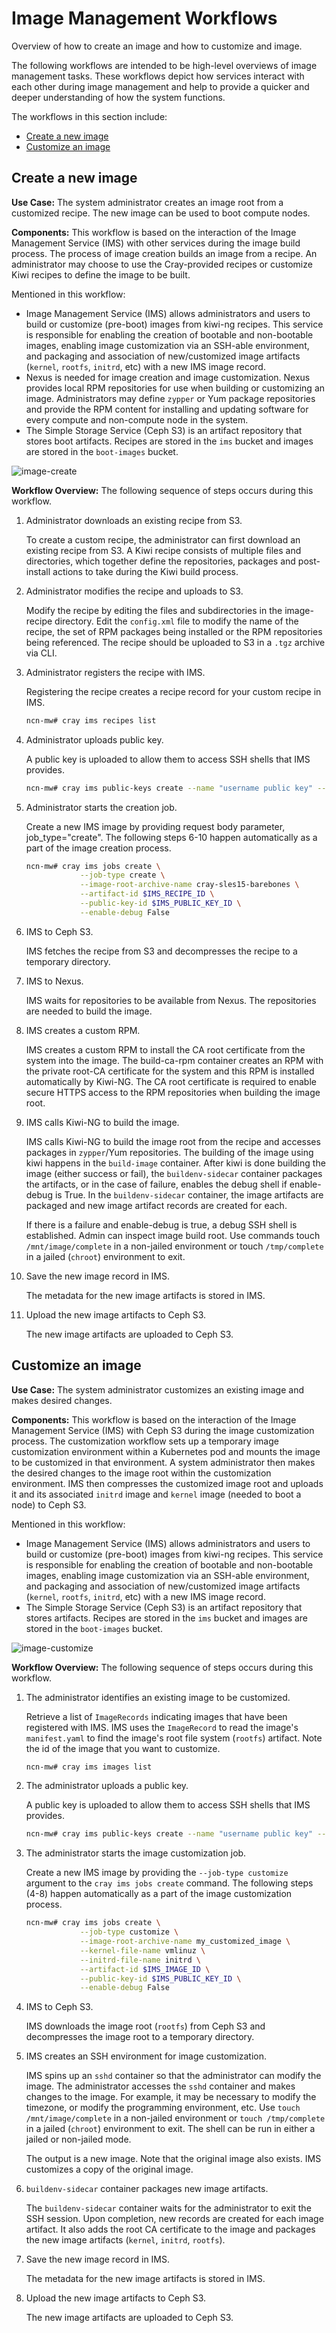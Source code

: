 # Image Management Workflows

Overview of how to create an image and how to customize and image.

The following workflows are intended to be high-level overviews of image management tasks. These workflows depict how services interact with each other during image management and help to provide a quicker and deeper
understanding of how the system functions.

The workflows in this section include:

* [Create a new image](#create-a-new-image)
* [Customize an image](#customize-an-image)

## Create a new image

**Use Case:** The system administrator creates an image root from a customized recipe. The new image can be used to boot compute nodes.

**Components:** This workflow is based on the interaction of the Image Management Service \(IMS\) with other services during the image build process. The process of image creation builds an image from a recipe.
An administrator may choose to use the Cray-provided recipes or customize Kiwi recipes to define the image to be built.

Mentioned in this workflow:

* Image Management Service \(IMS\) allows administrators and users to build or customize \(pre-boot\) images from kiwi-ng recipes. This service is responsible for enabling the creation of bootable and non-bootable
  images, enabling image customization via an SSH-able environment, and packaging and association of new/customized image artifacts \(`kernel`, `rootfs`, `initrd`, etc\) with a new IMS image record.
* Nexus is needed for image creation and image customization. Nexus provides local RPM repositories for use when building or customizing an image. Administrators may define `zypper` or Yum package repositories and provide
  the RPM content for installing and updating software for every compute and non-compute node in the system.
* The Simple Storage Service \(Ceph S3\) is an artifact repository that stores boot artifacts. Recipes are stored in the `ims` bucket and images are stored in the `boot-images` bucket.

![image-create](../../img/operations/image-create.gif)

**Workflow Overview:** The following sequence of steps occurs during this workflow.

1. Administrator downloads an existing recipe from S3.

    To create a custom recipe, the administrator can first download an existing recipe from S3. A Kiwi recipe consists of multiple files and directories, which together define the repositories, packages and
    post-install actions to take during the Kiwi build process.

1. Administrator modifies the recipe and uploads to S3.

    Modify the recipe by editing the files and subdirectories in the image-recipe directory. Edit the `config.xml` file to modify the name of the recipe, the set of RPM packages being installed or the RPM
    repositories being referenced. The recipe should be uploaded to S3 in a `.tgz` archive via CLI.

1. Administrator registers the recipe with IMS.

    Registering the recipe creates a recipe record for your custom recipe in IMS.

    ```bash
    ncn-mw# cray ims recipes list
    ```

1. Administrator uploads public key.

    A public key is uploaded to allow them to access SSH shells that IMS provides.

    ```bash
    ncn-mw# cray ims public-keys create --name "username public key" --public-key ~/.ssh/id_rsa.pub
    ```

1. Administrator starts the creation job.

    Create a new IMS image by providing request body parameter, job\_type="create". The following steps 6-10 happen automatically as a part of the image creation process.

    ```bash
    ncn-mw# cray ims jobs create \
                --job-type create \
                --image-root-archive-name cray-sles15-barebones \
                --artifact-id $IMS_RECIPE_ID \
                --public-key-id $IMS_PUBLIC_KEY_ID \
                --enable-debug False
    ```

1. IMS to Ceph S3.

    IMS fetches the recipe from S3 and decompresses the recipe to a temporary directory.

1. IMS to Nexus.

    IMS waits for repositories to be available from Nexus. The repositories are needed to build the image.

1. IMS creates a custom RPM.

    IMS creates a custom RPM to install the CA root certificate from the system into the image. The build-ca-rpm container creates an RPM with the private root-CA certificate for the system and this RPM is
    installed automatically by Kiwi-NG. The CA root certificate is required to enable secure HTTPS access to the RPM repositories when building the image root.

1. IMS calls Kiwi-NG to build the image.

    IMS calls Kiwi-NG to build the image root from the recipe and accesses packages in `zypper`/Yum repositories. The building of the image using kiwi happens in the `build-image` container. After kiwi is
    done building the image \(either success or fail\), the `buildenv-sidecar` container packages the artifacts, or in the case of failure, enables the debug shell if enable-debug is True. In the `buildenv-sidecar`
    container, the image artifacts are packaged and new image artifact records are created for each.

    If there is a failure and enable-debug is true, a debug SSH shell is established. Admin can inspect image build root. Use commands touch `/mnt/image/complete` in a non-jailed environment or touch `/tmp/complete`
    in a jailed \(`chroot`\) environment to exit.

1. Save the new image record in IMS.

    The metadata for the new image artifacts is stored in IMS.

1. Upload the new image artifacts to Ceph S3.

    The new image artifacts are uploaded to Ceph S3.

## Customize an image

**Use Case:** The system administrator customizes an existing image and makes desired changes.

**Components:** This workflow is based on the interaction of the Image Management Service \(IMS\) with Ceph S3 during the image customization process. The customization workflow sets up a temporary image
customization environment within a Kubernetes pod and mounts the image to be customized in that environment. A system administrator then makes the desired changes to the image root within the customization
environment. IMS then compresses the customized image root and uploads it and its associated `initrd` image and `kernel` image \(needed to boot a node\) to Ceph S3.

Mentioned in this workflow:

* Image Management Service \(IMS\) allows administrators and users to build or customize \(pre-boot\) images from kiwi-ng recipes. This service is responsible for enabling the creation of bootable and non-bootable
  images, enabling image customization via an SSH-able environment, and packaging and association of new/customized image artifacts \(`kernel`, `rootfs`, `initrd`, etc\) with a new IMS image record.
* The Simple Storage Service \(Ceph S3\) is an artifact repository that stores artifacts. Recipes are stored in the `ims` bucket and images are stored in the `boot-images` bucket.

![image-customize](../../img/operations/image-customize.gif)

**Workflow Overview:** The following sequence of steps occurs during this workflow.

1. The administrator identifies an existing image to be customized.

    Retrieve a list of `ImageRecords` indicating images that have been registered with IMS. IMS uses the `ImageRecord` to read the image's `manifest.yaml` to find the image's root file system \(`rootfs`\) artifact.
    Note the id of the image that you want to customize.

    ```bash
    ncn-mw# cray ims images list
    ```

1. The administrator uploads a public key.

    A public key is uploaded to allow them to access SSH shells that IMS provides.

    ```bash
    ncn-mw# cray ims public-keys create --name "username public key" --public-key ~/.ssh/id_rsa.pub
    ```

1. The administrator starts the image customization job.

    Create a new IMS image by providing the `--job-type customize` argument to the `cray ims jobs create` command. The following steps \(4-8\) happen automatically as a part of the image customization process.

    ```bash
    ncn-mw# cray ims jobs create \
                --job-type customize \
                --image-root-archive-name my_customized_image \
                --kernel-file-name vmlinuz \
                --initrd-file-name initrd \
                --artifact-id $IMS_IMAGE_ID \
                --public-key-id $IMS_PUBLIC_KEY_ID \
                --enable-debug False
    ```

1. IMS to Ceph S3.

    IMS downloads the image root \(`rootfs`\) from Ceph S3 and decompresses the image root to a temporary directory.

1. IMS creates an SSH environment for image customization.

    IMS spins up an `sshd` container so that the administrator can modify the image. The administrator accesses the `sshd` container and makes changes to the image. For example, it may be necessary to modify the
    timezone, or modify the programming environment, etc. Use `touch /mnt/image/complete` in a non-jailed environment or `touch /tmp/complete` in a jailed \(`chroot`\) environment to exit. The shell can be run in
    either a jailed or non-jailed mode.

    The output is a new image. Note that the original image also exists. IMS customizes a copy of the original image.

1. `buildenv-sidecar` container packages new image artifacts.

    The `buildenv-sidecar` container waits for the administrator to exit the SSH session. Upon completion, new records are created for each image artifact. It also adds the root CA certificate to the image and packages
    the new image artifacts \(`kernel`, `initrd`, `rootfs`\).

1. Save the new image record in IMS.

    The metadata for the new image artifacts is stored in IMS.

1. Upload the new image artifacts to Ceph S3.

    The new image artifacts are uploaded to Ceph S3.
